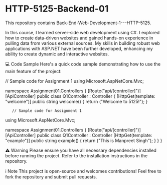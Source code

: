 # HTTP-5125-Backend-01
This repository contains Back-End-Web-Development-1---HTTP-5125.

In this course, I learned server-side web development using C#. I explored how to create data-driven websites and gained hands-on experience in pulling data from various external sources. My skills in building robust web applications with ASP.NET have been further developed, enhancing my ability to create dynamic and interactive websites.

💻 Code Sample
Here's a quick code sample demonstrating how to use the main feature of the project:

// Sample code for Assignment 1
﻿using Microsoft.AspNetCore.Mvc;

namespace Assignment01.Controllers
{
    [Route("api/[controller]")]
    [ApiController]
    public class Q1Controller : Controller
    {
        [HttpGet(template: "welcome")]
        public string welcome()
        {
            return ("Welcome to 5125!");
        }

       // Sample code for Assignment 1
﻿using Microsoft.AspNetCore.Mvc;

namespace Assignment01.Controllers
{
    [Route("api/[controller]")]
    [ApiController]
    public class Q1Controller : Controller
        [HttpGet(template: "example")]
        public string example()
        {
            return ("This is Manpreet Singh");
        }
    }
}

⚠️ Warning
Please ensure you have all necessary dependencies installed before running the project. Refer to the installation instructions in the repository.

ℹ️ Note
This project is open-source and welcomes contributions! Feel free to fork the repository and submit pull requests.
